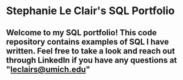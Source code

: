 # Stephanie Le Clair's SQL Portfolio

## Welcome to my SQL portfolio! This code repository contains examples of SQL I have written. Feel free to take a look and reach out through LinkedIn if you have any questions at "leclairs@umich.edu"
